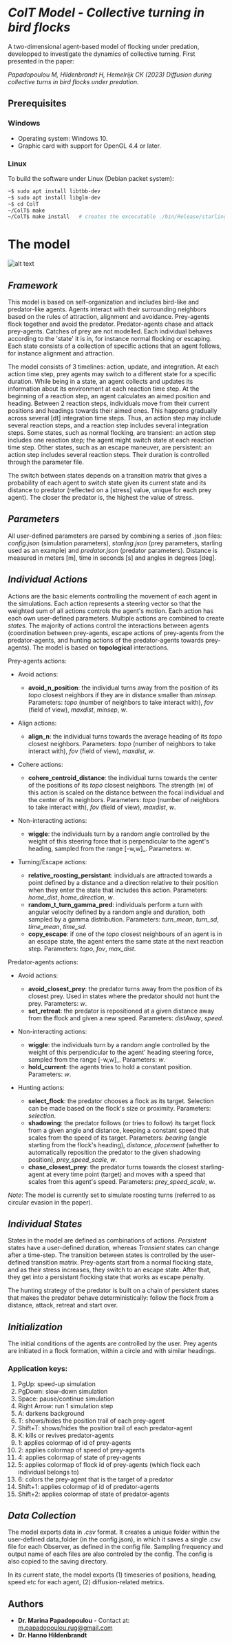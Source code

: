 # *ColT Model - Collective turning in bird flocks*  

A two-dimensional agent-based model of flocking under predation, developped to investigate the dynamics of collective turning. First presented in the paper: 

*Papadopoulou M, Hildenbrandt H, Hemelrijk CK (2023)  Diffusion during collective turns in bird flocks under predation.*

## Prerequisites

### Windows
* Operating system: Windows 10.
* Graphic card with support for OpenGL 4.4 or later.

### Linux 

To build the software under Linux (Debian packet system):
```bash
~$ sudo apt install libtbb-dev
~$ sudo apt install libglm-dev
~$ cd ColT
~/ColT$ make
~/ColT$ make install   # creates the excecutable ./bin/Release/starlings
```

# The model

![alt text](https://github.com/marinapapa/ColT-Model/blob/main/simulation_screenshot.PNG)

## _Framework_ 

This model is based on self-organization and includes bird-like and predator-like agents. Agents interact with their surrounding neighbors based on the rules of attraction, alignment and avoidance. Prey-agents flock together and avoid the predator. Predator-agents chase and attack prey-agents. Catches of prey are not modelled. Each individual behaves according to the 'state' it is in, for instance normal flocking or escaping. Each state consists of a collection of specific actions that an agent follows, for instance alignment and attraction. 

The model consists of 3 timelines: action, update, and integration. At each action time step, prey agents may switch to a different state for a specific duration. While being in a state, an agent collects and updates its information about its environment at each reaction time step. At the beginning of a reaction step, an agent calculates an aimed position and heading. Between 2 reaction steps, individuals move from their current positions and headings towards their aimed ones. This happens gradually across several [dt] integration time steps. Thus, an action step may include several reaction steps, and a reaction step includes several integration steps. Some states, such as normal flocking, are transient: an action step includes one reaction step; the agent might switch state at each reaction time step. Other states, such as an escape maneuver, are persistent: an action step includes several reaction steps. Their duration is controlled through the parameter file. 

The switch between states depends on a transition matrix that gives a probability of each agent to switch state given its current state and its distance to predator (reflected on a [stress] value, unique for each prey agent). The closer the predator is, the highest the value of stress.

## _Parameters_
All user-defined parameters are parsed by combining a series of .json files: *config.json* (simulation parameters),  *starling.json* (prey parameters, starling used as an example) and *predator.json* (predator parameters). Distance is measured in meters [m], time in seconds [s] and angles in degrees [deg].

## _Individual Actions_

Actions are the basic elements controlling the movement of each agent in the simulations. Each action represents a steering vector so that the weighted sum of all actions controls the agent's motion. Each action has each own user-defined parameters. Multiple actions are combined to create *states*. The majority of actions control the interactions between agents (coordination between prey-agents, escape actions of prey-agents from the predator-agents, and hunting actions of the predator-agents towards prey-agents). The model is based on **topological** interactions.

Prey-agents actions:
* Avoid actions: 
    * __avoid_n_position__: the individual turns away from the position of its _topo_ closest neighbors if they are in distance smaller than _minsep_. Parameters: _topo_ (number of neighbors to take interact with), _fov_ (field of view), _maxdist_, _minsep_, _w_.
  
* Align actions:
    * __align_n__: the individual turns towards the average heading of its _topo_ closest neighbors. Parameters: _topo_ (number of neighbors to take interact with), _fov_ (field of view), _maxdist_, _w_.

* Cohere actions:
    * __cohere_centroid_distance__: the individual turns towards the center of the positions of its _topo_ closest neighbors. The strength (w) of this action is scaled on the distance between the focal individual and the center of its neighbors. Parameters: _topo_ (number of neighbors to take interact with), _fov_ (field of view), _maxdist_, _w_.

* Non-interacting actions:
    * __wiggle__: the individuals turn by a random angle controlled by the weight of this steering force that is perpendicular to the agent's heading, sampled from the range [-w,w]_. Parameters: _w_.

* Turning/Escape actions:
    * __relative_roosting_persistant__: individuals are attracted towards a point defined by a distance and a direction relative to their position when they enter the state that includes this action.  Parameters: _home_dist_, _home_direction_, _w_.
    * __random_t_turn_gamma_pred__: individuals perform a turn with angular velocity defined by a random angle and duration, both sampled by a gamma distribution. Parameters: _turn_mean_, _turn_sd_, _time_mean_, _time_sd_.
    * __copy_escape__: if one of the _topo_ closest neighbours of an agent is in an escape state, the agent enters the same state at the next reaction step. Parameters: _topo_, _fov_, _max_dist_.

Predator-agents actions:
* Avoid actions: 
    * __avoid_closest_prey__: the predator turns away from the position of its closest prey. Used in states where the predator should not hunt the prey. Parameters: _w_.
    * __set_retreat__: the predator is repositioned at a given distance away from the flock and given a new speed. Parameters: _distAway_, _speed_.
   
* Non-interacting actions:
    * __wiggle__: the individuals turn by a random angle controlled by the weight of this perpendicular to the agent' heading steering force, sampled from the range [-w,w]_. Parameters: _w_.
    * __hold_current__: the agents tries to hold a constant position. Parameters: _w_.
    
* Hunting actions:
    * __select_flock__: the predator chooses a flock as its target. Selection can be made based on the flock's size or proximity. Parameters: _selection_.
    * __shadowing__: the predator follows (or tries to follow) its target flock from a given angle and distance, keeping a constant speed that scales from the speed of its target. Parameters: _bearing_ (angle starting from the flock's heading), _distance_, _placement_ (whether to automatically reposition the predator to the given shadowing position), _prey_speed_scale_, _w_.
    *  __chase_closest_prey__: the predator turns towards the closest starling-agent at every time point (target) and moves with a speed that scales from this agent's speed. Parameters: _prey_speed_scale_, _w_. 
   
    
_Note_: The model is currently set to simulate roosting turns (referred to as circular evasion in the paper). 

## _Individual States_

States in the model are defined as combinations of actions. *Persistent* states have a user-defined duration, whereas *Transient* states can change after a time-step. The transition between states is controlled by the user-defined transition matrix. Prey-agents start from a normal flocking state, and as their stress increases, they switch to an escape state. After that, they get into a persistant flocking state that works as escape penalty. 

The hunting strategy of the predator is built on a chain of persistent states that makes the predator behave deterministically: follow the flock from a distance, attack, retreat and start over.

## _Initialization_

The initial conditions of the agents are controlled by the user. Prey agents are initiated in a flock formation, within a circle and with similar headings.

### __Application keys:__

1. PgUp: speed-up simulation
2. PgDown: slow-down simulation
3. Space: pause/continue simulation
4. Right Arrow: run 1 simulation step
5. A: darkens background
6. T: shows/hides the position trail of each prey-agent
7. Shift+T: shows/hides the position trail of each predator-agent
8. K: kills or revives predator-agents
9. 1: applies colormap of id of prey-agents
10. 2: applies colormap of speed of prey-agents
11. 4: applies colormap of state of prey-agents
12. 5: applies colormap of flock id of prey-agents (which flock each individual belongs to)
13. 6: colors the prey-agent that is the target of a predator
14. Shift+1: applies colormap of id of predator-agents
15. Shift+2: applies colormap of state of predator-agents

## _Data Collection_

The model exports data in _.csv_ format. It creates a unique folder within the user-defined data_folder (in the config.json), in which it saves a single .csv file for each Observer, as defined in the config file. Sampling frequency and output name of each files are also controled by the config. The config is also copied to the saving directory. 

In its current state, the model exports (1) timeseries of positions, heading, speed etc for each agent, (2) diffusion-related metrics. 

## Authors
* **Dr. Marina Papadopoulou** - Contact at: <m.papadopoulou.rug@gmail.com>
* **Dr. Hanno Hildenbrandt** 
